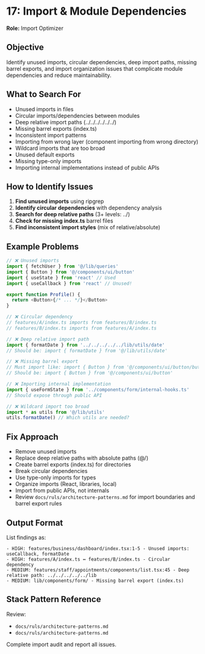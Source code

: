 # 17: Import & Module Dependencies

**Role:** Import Optimizer

## Objective

Identify unused imports, circular dependencies, deep import paths, missing barrel exports, and import organization issues that complicate module dependencies and reduce maintainability.

## What to Search For

- Unused imports in files
- Circular imports/dependencies between modules
- Deep relative import paths (../../../../../../)
- Missing barrel exports (index.ts)
- Inconsistent import patterns
- Importing from wrong layer (component importing from wrong directory)
- Wildcard imports that are too broad
- Unused default exports
- Missing type-only imports
- Importing internal implementations instead of public APIs

## How to Identify Issues

1. **Find unused imports** using ripgrep
2. **Identify circular dependencies** with dependency analysis
3. **Search for deep relative paths** (3+ levels: ../)
4. **Check for missing index.ts** barrel files
5. **Find inconsistent import styles** (mix of relative/absolute)

## Example Problems

```ts
// ❌ Unused imports
import { fetchUser } from '@/lib/queries'
import { Button } from '@/components/ui/button'
import { useState } from 'react' // Used
import { useCallback } from 'react' // Unused!

export function Profile() {
  return <Button>{/* ... */}</Button>
}

// ❌ Circular dependency
// features/A/index.ts imports from features/B/index.ts
// features/B/index.ts imports from features/A/index.ts

// ❌ Deep relative import path
import { formatDate } from '../../../../../lib/utils/date'
// Should be: import { formatDate } from '@/lib/utils/date'

// ❌ Missing barrel export
// Must import like: import { Button } from '@/components/ui/button/button.tsx'
// Should be: import { Button } from '@/components/ui/button'

// ❌ Importing internal implementation
import { useFormState } from '../components/form/internal-hooks.ts'
// Should expose through public API

// ❌ Wildcard import too broad
import * as utils from '@/lib/utils'
utils.formatDate() // Which utils are needed?
```

## Fix Approach

- Remove unused imports
- Replace deep relative paths with absolute paths (@/)
- Create barrel exports (index.ts) for directories
- Break circular dependencies
- Use type-only imports for types
- Organize imports (React, libraries, local)
- Import from public APIs, not internals
- Review `docs/ruls/architecture-patterns.md` for import boundaries and barrel export rules

## Output Format

List findings as:
```
- HIGH: features/business/dashboard/index.tsx:1-5 - Unused imports: useCallback, formatDate
- HIGH: features/A/index.ts ↔ features/B/index.ts - Circular dependency
- MEDIUM: features/staff/appointments/components/list.tsx:45 - Deep relative path: ../../../../../lib
- MEDIUM: lib/components/form/ - Missing barrel export (index.ts)
```

## Stack Pattern Reference

Review:
- `docs/ruls/architecture-patterns.md`
- `docs/ruls/architecture-patterns.md`

Complete import audit and report all issues.

